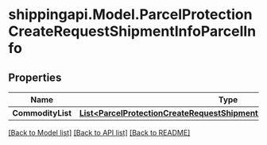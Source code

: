 
# shippingapi.Model.ParcelProtectionCreateRequestShipmentInfoParcelInfo

## Properties

Name | Type | Description | Notes
------------ | ------------- | ------------- | -------------
**CommodityList** | [**List&lt;ParcelProtectionCreateRequestShipmentInfoParcelInfoCommodityList&gt;**](ParcelProtectionCreateRequestShipmentInfoParcelInfoCommodityList.md) |  | [optional] 

[[Back to Model list]](../README.md#documentation-for-models)
[[Back to API list]](../README.md#documentation-for-api-endpoints)
[[Back to README]](../README.md)

